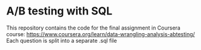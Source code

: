 # A/B testing with SQL
This repository contains the code for the final assignment in Coursera course:
https://www.coursera.org/learn/data-wrangling-analysis-abtesting/
Each question is split into a separate .sql file
